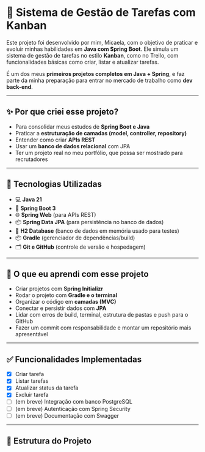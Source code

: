 # 📝 Sistema de Gestão de Tarefas com Kanban

Este projeto foi desenvolvido por mim, Micaela, com o objetivo de praticar e evoluir minhas habilidades em **Java com Spring Boot**. Ele simula um sistema de gestão de tarefas no estilo **Kanban**, como no Trello, com funcionalidades básicas como criar, listar e atualizar tarefas.

É um dos meus **primeiros projetos completos em Java + Spring**, e faz parte da minha preparação para entrar no mercado de trabalho como **dev back-end**.

---

## ✨ Por que criei esse projeto?

- Para consolidar meus estudos de **Spring Boot e Java**
- Praticar a **estruturação de camadas (model, controller, repository)**
- Entender como criar **APIs REST**
- Usar um **banco de dados relacional** com JPA
- Ter um projeto real no meu portfólio, que possa ser mostrado para recrutadores

---

## 🚀 Tecnologias Utilizadas

- 💻 **Java 21**
- 🔧 **Spring Boot 3**
- 🌐 **Spring Web** (para APIs REST)
- 📦 **Spring Data JPA** (para persistência no banco de dados)
- 🧪 **H2 Database** (banco de dados em memória usado para testes)
- 📦 **Gradle** (gerenciador de dependências/build)
- 🗂️ **Git e GitHub** (controle de versão e hospedagem)

---

## 🧠 O que eu aprendi com esse projeto

- Criar projetos com **Spring Initializr**
- Rodar o projeto com **Gradle e o terminal**
- Organizar o código em **camadas (MVC)**
- Conectar e persistir dados com **JPA**
- Lidar com erros de build, terminal, estrutura de pastas e push para o GitHub
- Fazer um commit com responsabilidade e montar um repositório mais apresentável

---

## ✅ Funcionalidades Implementadas

- [x] Criar tarefa
- [x] Listar tarefas
- [x] Atualizar status da tarefa
- [x] Excluir tarefa
- [ ] (em breve) Integração com banco PostgreSQL
- [ ] (em breve) Autenticação com Spring Security
- [ ] (em breve) Documentação com Swagger

---

## 🧱 Estrutura do Projeto

